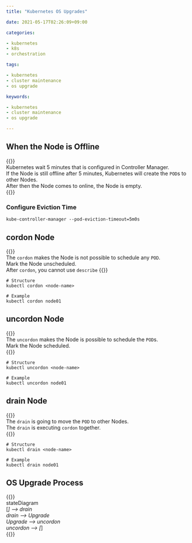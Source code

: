 ```yaml
---
title: "Kubernetes OS Upgrades"

date: 2021-05-17T02:26:09+09:00

categories:

- kubernetes
- k8s
- orchestration

tags:

- kubernetes
- cluster maintenance
- os upgrade

keywords:

- kubernetes
- cluster maintenance
- os upgrade

---
```


## When the Node is Offline

{{<admonition note Note true>}}  
Kubernetes wait 5 minutes that is configured in Controller Manager.  
If the Node is still offline after 5 minutes, Kubernetes will create the `POD`s to other Nodes.  
After then the Node comes to online, the Node is empty.  
{{</admonition>}}

### Configure Eviction Time

```shell
kube-controller-manager --pod-eviction-timeout=5m0s
```

## cordon Node

{{<admonition note cordon true>}}  
The `cordon` makes the Node is not possible to schedule any `POD`.  
Mark the Node unscheduled.  
After `cordon`, you cannot use `describe`
{{</admonition>}}

```shell
# Structure
kubectl cordon <node-name>

# Example
kubectl cordon node01
```

## uncordon Node

{{<admonition note uncordon true>}}  
The `uncordon` makes the Node is possible to schedule the `POD`s.  
Mark the Node scheduled.  
{{</admonition>}}

```shell
# Structure
kubectl uncordon <node-name>

# Example
kubectl uncordon node01
```

## drain Node

{{<admonition note drain true>}}  
The `drain` is going to move the `POD` to other Nodes.  
The `drain` is executing `cordon` together.  
{{</admonition>}}

```shell
# Structure
kubectl drain <node-name>

# Example
kubectl drain node01
```

## OS Upgrade Process

{{<mermaid>}}  
stateDiagram  
[*] --> drain  
drain --> Upgrade  
Upgrade --> uncordon  
uncordon --> [*]  
{{</mermaid>}}
